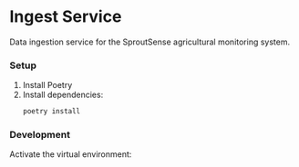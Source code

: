 # Ingest Service

Data ingestion service for the SproutSense agricultural monitoring system.

### Setup

1. Install Poetry
2. Install dependencies:
   ```bash
   poetry install
   ```

### Development

Activate the virtual environment: